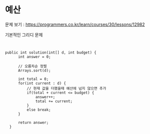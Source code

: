 # 예산

문제 보기 : <https://programmers.co.kr/learn/courses/30/lessons/12982>

기본적인 그리디 문제

<pre><code>

public int solution(int[] d, int budget) {
      int answer = 0;
      
      // 오름차순 정렬
      Arrays.sort(d);
      
      int total = 0;
      for(int current : d) {
          // 현재 값을 더했을때 예산에 넘지 않으면 추가
          if(total + current <= budget) {
              answer++;
              total += current;
          }
          else break;
      }  
      
      return answer;
  }
   
</code></pre>